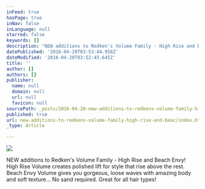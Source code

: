 ```yaml
---
inFeed: true
hasPage: true
inNav: false
inLanguage: null
starred: false
keywords: []
description: "NEW additions to Redken's Volume Family - High Rise and Beach Envy! High Rise Volume creates polished lift for style that rise above the rest. Beach Envy Volume gives you gorgeous, loose waves with amazing body and soft texture... No sand required. Great for all hair types!"
datePublished: '2016-04-20T03:53:44.958Z'
dateModified: '2016-04-20T03:52:45.645Z'
title: ''
author: []
authors: []
publisher:
  name: null
  domain: null
  url: null
  favicon: null
sourcePath: _posts/2016-04-20-new-additions-to-redkens-volume-family-high-rise-and-beac.md
published: true
url: new-additions-to-redkens-volume-family-high-rise-and-beac/index.html
_type: Article

---
```

![](https://the-grid-user-content.s3-us-west-2.amazonaws.com/176f9b55-b9ba-4f47-9f45-31665567cbdd.jpg)

NEW additions to Redken's Volume Family - High Rise and Beach Envy! High Rise Volume creates polished lift for style that rise above the rest. Beach Envy Volume gives you gorgeous, loose waves with amazing body and soft texture... No sand required. Great for all hair types!